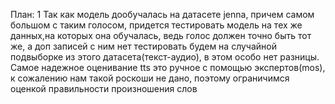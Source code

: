 План:
1 Так как модель дообучалась на датасете jenna, причем самом большом с таким голосом, придется тестировать модель на тех же данных,на которых она обучалась, ведь голос должен точно быть тот же, а доп записей с ним нет
тестировать будем на случайной подвыборке из этого датасета(текст-аудио), в этом особо нет разницы.
Самое надежное оценивание tts это ручное с помощью экспертов(mos), к сожалению нам такой роскоши не дано, поэтому ограничимся оценкой правильности произношения слов
